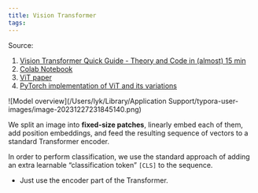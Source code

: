 ```yaml
---
title: Vision Transformer
tags:
---
```


Source:

1. [Vision Transformer Quick Guide - Theory and Code in (almost) 15 min](https://youtu.be/j3VNqtJUoz0?si=zl5uRy9hNiA9Henz)
2. [Colab Notebook](https://colab.research.google.com/drive/1P9TPRWsDdqJC6IvOxjG2_3QlgCt59P0w?usp=sharing#scrollTo=w0a8TAbg3KQd)
3. [ViT paper](https://arxiv.org/abs/2010.11929)
4. [PyTorch implementation of ViT  and its variations](https://github.com/lucidrains/vit-pytorch)





![Model overview](/Users/lyk/Library/Application Support/typora-user-images/image-20231227231845140.png)

We split an image into **fixed-size patches**, linearly embed each of them, add position embeddings, and feed the resulting sequence of vectors to a standard Transformer encoder.

In order to perform classification, we use the standard approach of adding an extra learnable “classification token” `[CLS]` to the sequence. 



* Just use the encoder part of the Transformer.
